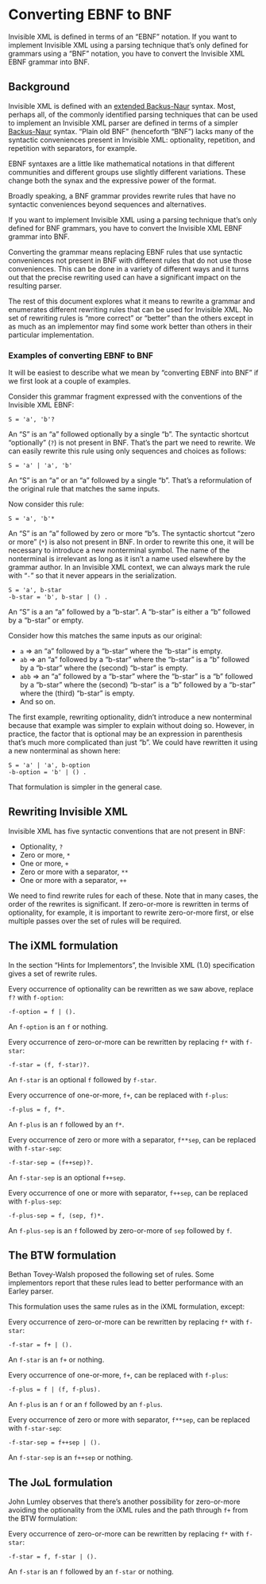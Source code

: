 # Converting EBNF to BNF

Invisible XML is defined in terms of an “EBNF” notation. If you want
to implement Invisible XML using a parsing technique that’s only
defined for grammars using a “BNF” notation, you have to convert the
Invisible XML EBNF grammar into BNF.

## Background

Invisible XML is defined with an
[extended Backus-Naur](https://en.wikipedia.org/wiki/Extended_Backus%E2%80%93Naur_form)
syntax. Most, perhaps all, of the commonly identified parsing techniques that
can be used to implement an Invisible XML parser are defined in terms of a simpler
[Backus-Naur](https://en.wikipedia.org/wiki/Backus%E2%80%93Naur_form)
syntax. “Plain old BNF” (henceforth “BNF”) lacks many of the syntactic conveniences
present in Invisible XML: optionality, repetition, and repetition with
separators, for example.

EBNF syntaxes are a little like mathematical notations in that
different communities and different groups use slightly different
variations. These change both the synax and the expressive power of
the format.

Broadly speaking, a BNF grammar provides rewrite rules that have no
syntactic conveniences beyond sequences and alternatives.

If you want to implement Invisible XML using a parsing technique
that’s only defined for BNF grammars, you have to convert the
Invisible XML EBNF grammar into BNF.

Converting the grammar means replacing EBNF rules that use syntactic
conveniences not present in BNF with different rules that do not use
those conveniences. This can be done in a variety of different ways
and it turns out that the precise rewriting used can have a
significant impact on the resulting parser.

The rest of this document explores what it means to rewrite a grammar
and enumerates different rewriting rules that can be used for
Invisible XML. No set of rewriting rules is “more correct” or “better”
than the others except in as much as an implementor may find some work
better than others in their particular implementation.

### Examples of converting EBNF to BNF

It will be easiest to describe what we mean by “converting EBNF into
BNF” if we first look at a couple of examples.

Consider this grammar fragment expressed with the conventions of the
Invisible XML EBNF:

```
S = 'a', 'b'?
```

An “S” is an “a” followed optionally by a single “b”. The syntactic
shortcut “optionally” (`?`) is not present in BNF. That’s the part we
need to rewrite. We can easily rewrite this rule using only sequences
and choices as follows:

```
S = 'a' | 'a', 'b'
```

An “S” is an “a” or an “a” followed by a single “b”. That’s a
reformulation of the original rule that matches the same inputs.

Now consider this rule:

```
S = 'a', 'b'*
```

An “S” is an “a” followed by zero or more “b”s. The syntactic shortcut
“zero or more” (`*`) is also not present in BNF. In order to rewrite
this one, it will be necessary to introduce a new nonterminal symbol.
The name of the nonterminal is irrelevant as long as it isn’t a name
used elsewhere by the grammar author.
In an Invisible XML context, we can always mark the rule with “`-`” so
that it never appears in the serialization.

```
S = 'a', b-star
-b-star = 'b', b-star | () .
```

An “S” is a an “a” followed by a “b-star”. A “b-star” is either a “b”
followed by a “b-star” or empty.

Consider how this matches the same inputs as our original:

* `a` => an “a” followed by a “b-star” where the “b-star” is empty.
* `ab` => an “a” followed by a “b-star” where the “b-star” is a “b”
  followed by a “b-star” where the (second) “b-star” is empty.
* `abb` => an “a” followed by a “b-star” where the “b-star” is a “b”
  followed by a “b-star” where the (second) “b-star” is a “b” followed
  by a “b-star” where the (third) “b-star” is empty.
* And so on.

The first example, rewriting optionality, didn’t introduce a new
nonterminal because that example was simpler to explain without doing
so. However, in practice, the factor that is optional may be an
expression in parenthesis that’s much more complicated than just “b”.
We could have rewritten it using a new nonterminal as shown here:

```
S = 'a' | 'a', b-option
-b-option = 'b' | () .
```

That formulation is simpler in the general case.

## Rewriting Invisible XML

Invisible XML has five syntactic conventions that are not present in
BNF:

* Optionality, `?`
* Zero or more, `*`
* One or more, `+`
* Zero or more with a separator, `**`
* One or more with a separator, `++`

We need to find rewrite rules for each of these. Note that in many
cases, the order of the rewrites is significant. If zero-or-more is
rewritten in terms of optionality, for example, it is important to
rewrite zero-or-more first, or else multiple passes over the set of
rules will be required.

## The iXML formulation

In the section “Hints for Implementors”, the Invisible XML (1.0)
specification gives a set of rewrite rules.

Every occurrence of optionality can be rewritten as we saw above,
replace `f?` with `f-option`:

```
-f-option = f | ().
```

An `f-option` is an `f` or nothing.

Every occurrence of zero-or-more can be rewritten by replacing `f*`
with `f-star`:

```
-f-star = (f, f-star)?.
```

An `f-star` is an optional `f` followed by `f-star`.

Every occurrence of one-or-more, `f+`, can be replaced with `f-plus`:

```
-f-plus = f, f*.
```

An `f-plus` is an `f` followed by an `f*`.

Every occurrence of zero or more with a separator, `f**sep`, can be
replaced with `f-star-sep`:

```
-f-star-sep = (f++sep)?.
```

An `f-star-sep` is an optional `f++sep`.

Every occurrence of one or more with separator, `f++sep`, can be
replaced with `f-plus-sep`:

```
-f-plus-sep = f, (sep, f)*.
```

An `f-plus-sep` is an `f` followed by zero-or-more of `sep` followed by `f`.

## The BTW formulation

Bethan Tovey-Walsh proposed the following set of rules. Some
implementors report that these rules lead to better performance with
an Earley parser.

This formulation uses the same rules as in the iXML formulation, except:

Every occurrence of zero-or-more can be rewritten by replacing `f*`
with `f-star`:

```
-f-star = f+ | ().
```

An `f-star` is an `f+` or nothing.

Every occurrence of one-or-more, `f+`, can be replaced with `f-plus`:

```
-f-plus = f | (f, f-plus).
```

An `f-plus` is an `f` or an `f` followed by an `f-plus`.

Every occurrence of zero or more with separator, `f**sep`, can be
replaced with `f-star-sep`:

```
-f-star-sep = f++sep | ().
```

An `f-star-sep` is an `f++sep` or nothing.

## The JωL formulation

John Lumley observes that there’s another possibility for zero-or-more
avoiding the optionality from the iXML rules and the path through `f+`
from the BTW formulation:

Every occurrence of zero-or-more can be rewritten by replacing `f*`
with `f-star`:

```
-f-star = f, f-star | ().
```

An `f-star` is an `f` followed by an `f-star` or nothing.
